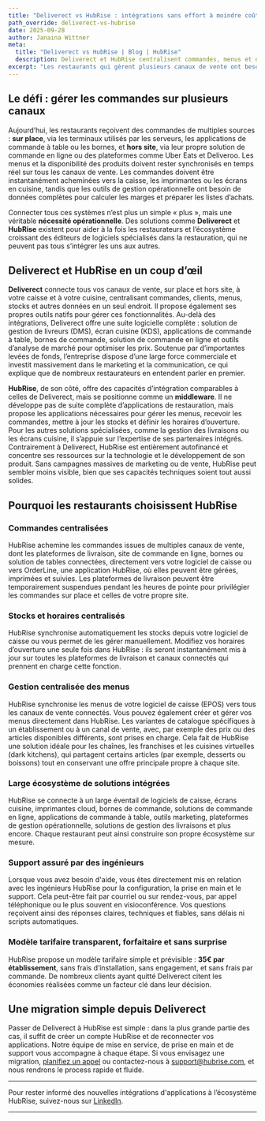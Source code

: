 ```yaml
---
title: "Deliverect vs HubRise : intégrations sans effort à moindre coût"
path_override: deliverect-vs-hubrise
date: 2025-09-28
author: Janaina Wittner
meta:
  title: "Deliverect vs HubRise | Blog | HubRise"
  description: Deliverect et HubRise centralisent commandes, menus et disponibilités. Deliverect complète son offre avec des applications natives, HubRise avec son écosystème.
excerpt: "Les restaurants qui gèrent plusieurs canaux de vente ont besoin d’intégrations fluides. Deliverect et HubRise centralisent tous deux les commandes, les menus, les stocks et les horaires d’ouverture. Deliverect étend son offre avec ses applications natives, tandis que HubRise se concentre sur les intégrations avec un vaste écosystème de partenaires experts, le tout à un tarif transparent et forfaitaire de 35 € par établissement."
---
```


## Le défi : gérer les commandes sur plusieurs canaux

Aujourd’hui, les restaurants reçoivent des commandes de multiples sources : **sur place**, via les terminaux utilisés par les serveurs, les applications de commande à table ou les bornes, et **hors site**, via leur propre solution de commande en ligne ou des plateformes comme Uber Eats et Deliveroo.
Les menus et la disponibilité des produits doivent rester synchronisés en temps réel sur tous les canaux de vente. Les commandes doivent être instantanément acheminées vers la caisse, les imprimantes ou les écrans en cuisine, tandis que les outils de gestion opérationnelle ont besoin de données complètes pour calculer les marges et préparer les listes d’achats.

Connecter tous ces systèmes n’est plus un simple « plus », mais une véritable **nécessité opérationnelle**. Des solutions comme **Deliverect** et **HubRise** existent pour aider à la fois les restaurateurs et l’écosystème croissant des éditeurs de logiciels spécialisés dans la restauration, qui ne peuvent pas tous s’intégrer les uns aux autres.

## Deliverect et HubRise en un coup d’œil

**Deliverect** connecte tous vos canaux de vente, sur place et hors site, à votre caisse et à votre cuisine, centralisant commandes, clients, menus, stocks et autres données en un seul endroit. Il propose également ses propres outils natifs pour gérer ces fonctionnalités.
Au-delà des intégrations, Deliverect offre une suite logicielle complète : solution de gestion de livreurs (DMS), écran cuisine (KDS), applications de commande à table, bornes de commande, solution de commande en ligne et outils d’analyse de marché pour optimiser les prix.
Soutenue par d’importantes levées de fonds, l’entreprise dispose d’une large force commerciale et investit massivement dans le marketing et la communication, ce qui explique que de nombreux restaurateurs en entendent parler en premier.

**HubRise**, de son côté, offre des capacités d’intégration comparables à celles de Deliverect, mais se positionne comme un **middleware**. Il ne développe pas de suite complète d’applications de restauration, mais propose les applications nécessaires pour gérer les menus, recevoir les commandes, mettre à jour les stocks et définir les horaires d’ouverture. Pour les autres solutions spécialisées, comme la gestion des livraisons ou les écrans cuisine, il s’appuie sur l’expertise de ses partenaires intégrés.
Contrairement à Deliverect, HubRise est entièrement autofinancé et concentre ses ressources sur la technologie et le développement de son produit. Sans campagnes massives de marketing ou de vente, HubRise peut sembler moins visible, bien que ses capacités techniques soient tout aussi solides.

## Pourquoi les restaurants choisissent HubRise

### Commandes centralisées

HubRise achemine les commandes issues de multiples canaux de vente, dont les plateformes de livraison, site de commande en ligne, bornes ou solution de tables connectées, directement vers votre logiciel de caisse ou vers OrderLine, une application HubRise, où elles peuvent être gérées, imprimées et suivies.
Les plateformes de livraison peuvent être temporairement suspendues pendant les heures de pointe pour privilégier les commandes sur place et celles de votre propre site.

### Stocks et horaires centralisés

HubRise synchronise automatiquement les stocks depuis votre logiciel de caisse ou vous permet de les gérer manuellement.
Modifiez vos horaires d’ouverture une seule fois dans HubRise : ils seront instantanément mis à jour sur toutes les plateformes de livraison et canaux connectés qui prennent en charge cette fonction.

### Gestion centralisée des menus

HubRise synchronise les menus de votre logiciel de caisse (EPOS) vers tous les canaux de vente connectés. Vous pouvez également créer et gérer vos menus directement dans HubRise. Les variantes de catalogue spécifiques à un établissement ou à un canal de vente, avec, par exemple des prix ou des articles disponibles différents, sont prises en charge. Cela fait de HubRise une solution idéale pour les chaînes, les franchises et les cuisines virtuelles (dark kitchens), qui partagent certains articles (par exemple, desserts ou boissons) tout en conservant une offre principale propre à chaque site.

### Large écosystème de solutions intégrées

HubRise se connecte à un large éventail de logiciels de caisse, écrans cuisine, imprimantes cloud, bornes de commande, solutions de commande en ligne, applications de commande à table, outils marketing, plateformes de gestion opérationnelle, solutions de gestion des livraisons et plus encore.
Chaque restaurant peut ainsi construire son propre écosystème sur mesure.

### Support assuré par des ingénieurs

Lorsque vous avez besoin d'aide, vous êtes directement mis en relation avec les ingénieurs HubRise pour la configuration, la prise en main et le support. Cela peut-être fait par courriel ou sur rendez-vous, par appel téléphonique ou le plus souvent en visioconférence.
Vos questions reçoivent ainsi des réponses claires, techniques et fiables, sans délais ni scripts automatiques.

### Modèle tarifaire transparent, forfaitaire et sans surprise

HubRise propose un modèle tarifaire simple et prévisible : **35€ par établissement**, sans frais d’installation, sans engagement, et sans frais par commande.
De nombreux clients ayant quitté Deliverect citent les économies réalisées comme un facteur clé dans leur décision.

## Une migration simple depuis Deliverect

Passer de Deliverect à HubRise est simple : dans la plus grande partie des cas, il suffit de créer un compte HubRise et de reconnecter vos applications.
Notre équipe de mise en service, de prise en main et de support vous accompagne à chaque étape. Si vous envisagez une migration, [planifiez un appel](https://calendar.app.google/htwzrZQMbq9pSvaR9)
ou contactez-nous à support@hubrise.com, et nous rendrons le process rapide et fluide.

---

Pour rester informé des nouvelles intégrations d'applications à l’écosystème HubRise, suivez-nous sur [LinkedIn](https://www.linkedin.com/company/hubrise).

---
